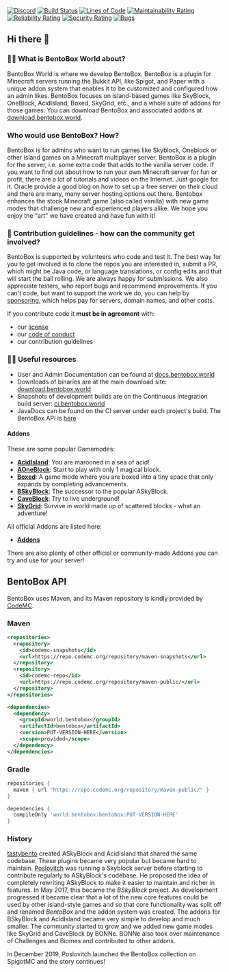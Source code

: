 [![Discord](https://img.shields.io/discord/272499714048524288.svg?logo=discord)](https://discord.bentobox.world)
[![Build Status](https://ci.codemc.org/buildStatus/icon?job=BentoBoxWorld/BentoBox)](https://ci.codemc.org/job/BentoBoxWorld/job/BentoBox/)
[![Lines of Code](https://sonarcloud.io/api/project_badges/measure?project=BentoBoxWorld_BentoBox&metric=ncloc)](https://sonarcloud.io/dashboard?id=BentoBoxWorld_BentoBox)
[![Maintainability Rating](https://sonarcloud.io/api/project_badges/measure?project=BentoBoxWorld_BentoBox&metric=sqale_rating)](https://sonarcloud.io/dashboard?id=BentoBoxWorld_BentoBox)
[![Reliability Rating](https://sonarcloud.io/api/project_badges/measure?project=BentoBoxWorld_BentoBox&metric=reliability_rating)](https://sonarcloud.io/dashboard?id=BentoBoxWorld_BentoBox)
[![Security Rating](https://sonarcloud.io/api/project_badges/measure?project=BentoBoxWorld_BentoBox&metric=security_rating)](https://sonarcloud.io/dashboard?id=BentoBoxWorld_BentoBox)
[![Bugs](https://sonarcloud.io/api/project_badges/measure?project=BentoBoxWorld_BentoBox&metric=bugs)](https://sonarcloud.io/dashboard?id=BentoBoxWorld_BentoBox)


## Hi there 👋

### 🙋‍♀️ What is BentoBox World about?

BentoBox World is where we develop BentoBox. BentoBox is a plugin for Minecraft servers running the Bukkit API, like Spigot, and Paper
with a unique addon system that enables it to be customized and configured how an admin likes. 
BentoBox focuses on island-based games like SkyBlock, OneBlock, AcidIsland, Boxed, SkyGrid, etc., and a whole suite of addons for
those games. You can download BentoBox and associated addons at [download.bentobox.world](https://download.bentobox.world).

### Who would use BentoBox? How?

BentoBox is for admins who want to run games like Skyblock, Oneblock or other island games on a Minecraft multiplayer server. BentoBox is a plugin for the server, i.e. some extra code that adds to the vanilla server code. If you want to find out about how to run your own Minecraft server for fun or profit, there are a lot of tutorials and videos on the Internet. Just google for it. Oracle provide a good blog on how to set up a free server on their cloud and there are many, many server hosting options out there. Bentobox enhances the  stock Minecraft game (also called vanilla) with new game modes that challenge new and experienced players alike. We hope you enjoy the "art" we have created and have fun with it!

### 🌈 Contribution guidelines - how can the community get involved?

BentoBox is supported by volunteers who code and test it. The best way for you to get involved is to clone the repos you are interested in, 
submit a PR, which might be Java code, or language translations, or config edits and that will start the ball rolling. We are always happy for
submissions. We also appreciate testers, who report bugs and recommend improvements. If you can't code, but want to support the work we do,
you can help by [sponsoring](https://github.com/sponsors/tastybento), which helps pay for servers, domain names, and other costs.

If you contribute code it **must be in agreement** with:
* our [license](https://github.com/BentoBoxWorld/BentoBox/blob/develop/LICENSE)
* our [code of conduct](https://github.com/BentoBoxWorld/.github/blob/master/CODE_OF_CONDUCT.md)
* our contribution guidelines

### 👩‍💻 Useful resources

- User and Admin Documentation can be found at [docs.bentobox.world](https://docs.bentobox.world)
- Downloads of binaries are at the main download site: [download.bentobox.world](https://download.bentobox.world)
- Snapshots of development builds are on the Continuous Integration build server: [ci.bentobox.world](https://ci.bentobox.world)
- JavaDocs can be found on the CI server under each project's build. The BentoBox API is [here](https://ci.codemc.io/job/BentoBoxWorld/job/BentoBox/ws/target/apidocs/index.html)

#### Addons
These are some popular Gamemodes:
* [**AcidIsland**](https://github.com/BentoBoxWorld/AcidIsland): You are marooned in a sea of acid!
* [**AOneBlock**](https://github.com/BentoBoxWorld/AOneBlock): Start to play with only 1 magical block.
* [**Boxed**](https://github.com/BentoBoxWorld/Boxed): A game mode where you are boxed into a tiny space that only expands by completing advancements.
* [**BSkyBlock**](https://github.com/BentoBoxWorld/BSkyBlock): The successor to the popular ASkyBlock.
* [**CaveBlock**](https://github.com/BentoBoxWorld/CaveBlock): Try to live underground!
* [**SkyGrid**](https://github.com/BentoBoxWorld/SkyGrid): Survive in world made up of scattered blocks - what an adventure!

All official Addons are listed here:
* [**Addons**](https://github.com/BentoBoxWorld/BentoBox/blob/develop/ADDON.md)

There are also plenty of other official or community-made Addons you can try and use for your server!

## BentoBox API

BentoBox uses Maven, and its Maven repository is kindly provided by [CodeMC](https://codemc.org).

### Maven
```xml
<repositories>
  <repository>
    <id>codemc-snapshots</id>
    <url>https://repo.codemc.org/repository/maven-snapshots</url>
  </repository>
  <repository>
    <id>codemc-repo</id>
    <url>https://repo.codemc.org/repository/maven-public/</url>
  </repository>
</repositories>

<dependencies>
  <dependency>
    <groupId>world.bentobox</groupId>
    <artifactId>bentobox</artifactId>
    <version>PUT-VERSION-HERE</version>
    <scope>provided</scope>
  </dependency>
</dependencies>
```

### Gradle
```groovy
repositories {
  maven { url "https://repo.codemc.org/repository/maven-public/" }
}

dependencies {
  compileOnly 'world.bentobox:bentobox:PUT-VERSION-HERE'
}
```

### History

[tastybento](https://github.com/tastybento) created ASkyBlock and AcidIsland that shared the same codebase. These plugins became very popular but became hard to maintain.
[Poslovitch](https://github.com/Poslovitch) was running a Skyblock server before starting to contribute regularly to ASkyBlock's codebase. He proposed the idea of completely rewriting ASkyBlock
to make it easier to maintain and richer in features. In May 2017, this became the *BSkyBlock* project. As development progressed it became clear that a lot of the new core features could be used by other
island-style games and so that core functionality was split off and renamed *BentoBox* and the addon system was created. The addons for BSkyBlock and AcidIsland became very simple to develop and much smaller. 
The community started to grow and we added new game modes like SkyGrid and CaveBlock by BONNe. BONNe also took over maintenance of Challenges and Biomes and contributed to other addons.  

In December 2019, Poslovitch launched the BentoBox collection on SpigotMC and the story continues! 

